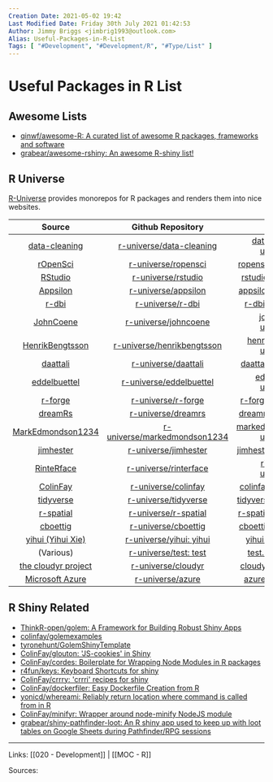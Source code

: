 ```yaml
---
Creation Date: 2021-05-02 19:42
Last Modified Date: Friday 30th July 2021 01:42:53
Author: Jimmy Briggs <jimbrig1993@outlook.com>
Alias: Useful-Packages-in-R-List
Tags: [ "#Development", "#Development/R", "#Type/List" ]
---
```


# Useful Packages in R List

## Awesome Lists

- [qinwf/awesome-R: A curated list of awesome R packages, frameworks and software](https://github.com/qinwf/awesome-R)
- [grabear/awesome-rshiny: An awesome R-shiny list!](https://github.com/grabear/awesome-rshiny)


## R Universe

[R-Universe]([https://github.com/r-universe) provides monorepos for R packages and renders them into nice websites.

|                          Source                           |                      Github Repository                       |                           Website                            |
| :-------------------------------------------------------: | :----------------------------------------------------------: | :----------------------------------------------------------: |
|     [data-cleaning](https://github.com/data-cleaning)     | [r-universe/data-cleaning](https://github.com/r-universe/data-cleaning) | [data-cleaning.r-universe.dev](https://data-cleaning.r-universe.dev/) |
|          [rOpenSci](https://github.com/ropensci)          | [r-universe/ropensci](https://github.com/r-universe/ropensci) | [ropensci.r-universe.dev](https://ropensci.r-universe.dev/)  |
|           [RStudio](https://github.com/rstudio)           | [r-universe/rstudio](https://github.com/r-universe/rstudio)  |  [rstudio.r-universe.dev](https://rstudio.r-universe.dev/)   |
|          [Appsilon](https://github.com/Appsilon)          | [r-universe/appsilon](https://github.com/r-universe/appsilon) | [appsilon.r-universe.dev](https://appsilon.r-universe.dev/)  |
|             [r-dbi](https://github.com/r-dbi)             |   [r-universe/r-dbi](https://github.com/r-universe/r-dbi)    |    [r-dbi.r-universe.dev](https://r-dbi.r-universe.dev/)     |
|         [JohnCoene](https://github.com/JohnCoene)         | [r-universe/johncoene](https://github.com/r-universe/johncoene) | [johncoene.r-universe.dev](https://johncoene.r-universe.dev/) |
|   [HenrikBengtsson](https://github.com/HenrikBengtsson)   | [r-universe/henrikbengtsson](https://github.com/r-universe/henrikbengtsson) | [henrikbengtsson.r-universe.dev](https://henrikbengtsson.r-universe.dev/) |
|          [daattali](https://github.com/daattali)          | [r-universe/daattali](https://github.com/r-universe/daattali) | [daattali.r-universe.dev](https://daattali.r-universe.dev/)  |
|      [eddelbuettel](https://github.com/eddelbuettel)      | [r-universe/eddelbuettel](https://github.com/r-universe/eddelbuettel) | [eddelbuettel.r-universe.dev](https://eddelbuettel.r-universe.dev/) |
|           [r-forge](https://github/com/r-forge)           | [r-universe/r-forge](https://github.com/r-universe/r-forge)  |  [r-forge.r-universe.dev](https://r-forge.r-universe.dev/)   |
|           [dreamRs](https://github.com/dreamRs)           | [r-universe/dreamrs](https://github.com/r-universe/dreamrs)  |  [dreamrs.r-universe.dev](https://dreamrs.r-universe.dev/)   |
| [MarkEdmondson1234](https://github.com/MarkEdmondson1234) | [r-universe/markedmondson1234](https://github.com/r-universe/markedmondson1234) | [markedmondson1234.r-universe.dev](https://markedmondson1234.r-universe.dev/) |
|         [jimhester](https://github.com/jimhester)         | [r-universe/jimhester](https://github.com/r-universe/jimhester) | [jimhester.r-universe.dev](https://jimhester.r-universe.dev/) |
|        [RinteRface](https://github.com/RinteRface)        | [r-universe/rinterface](https://github.com/r-universe/rinterface) | [rinterface.r-universe.dev](https://rinterface.r-universe.dev/) |
|          [ColinFay](https://github.com/ColinFay)          | [r-universe/colinfay](https://github.com/r-universe/colinfay) | [colinfay.r-universe.dev](https://colinfay.r-universe.dev/)  |
|         [tidyverse](https://github.com/tidyverse)         | [r-universe/tidyverse](https://github.com/r-universe/tidyverse) | [tidyverse.r-universe.dev](https://tidyverse.r-universe.dev/) |
|         [r-spatial](https://github.com/r-spatial)         | [r-universe/r-spatial](https://github.com/r-universe/r-spatial) | [r-spatial.r-universe.dev](https://r-spatial.r-universe.dev/) |
|          [cboettig](https://github.com/cboettig)          | [r-universe/cboettig](https://github.com/r-universe/cboettig) | [cboettig.r-universe.dev](https://cboettig.r-universe.dev/)  |
|       [yihui (Yihui Xie)](https://github.com/yihui)       | [r-universe/yihui: yihui](https://github.com/r-universe/yihui) |    [yihui.r-universe.dev](https://yihui.r-universe.dev/)     |
|                         (Various)                         | [r-universe/test: test](https://github.com/r-universe/test)  |     [test.r-universe.dev](https://test.r-universe.dev/)      |
|     [the cloudyr project](https://github.com/cloudyr)     | [r-universe/cloudyr](https://github.com/r-universe/cloudyr)  |  [cloudyr.r-universe.dev](https://cloudyr.r-universe.dev/)   |
|        [Microsoft Azure](https://github.com/Azure)        |   [r-universe/azure](https://github.com/r-universe/azure)    |    [azure.r-universe.dev](https://azure.r-universe.dev/)     |

## R Shiny Related

  - [ThinkR-open/golem: A Framework for Building Robust Shiny Apps](https://github.com/ThinkR-open/golem)
  - [colinfay/golemexamples](https://github.com/ColinFay/golemexamples)
  - [tyronehunt/GolemShinyTemplate](https://github.com/tyronehunt/GolemShinyTemplate)
  - [ColinFay/glouton: 'JS-cookies' in Shiny](https://github.com/ColinFay/glouton)
  - [ColinFay/cordes: Boilerplate for Wrapping Node Modules in R packages](https://github.com/ColinFay/cordes)
  - [r4fun/keys: Keyboard Shortcuts for shiny](https://github.com/r4fun/keys)
  - [ColinFay/crrry: 'crrri' recipes for shiny](https://github.com/ColinFay/crrry)
  - [ColinFay/dockerfiler: Easy Dockerfile Creation from R](https://github.com/ColinFay/dockerfiler)
  - [yonicd/whereami: Reliably return location where command is called from in R](https://github.com/yonicd/whereami)
  - [ColinFay/minifyr: Wrapper around node-minify NodeJS module](https://github.com/ColinFay/minifyr)
  - [grabear/shiny-pathfinder-loot: An R shiny app used to keep up with loot tables on Google Sheets during Pathfinder/RPG sessions](https://github.com/grabear/shiny-pathfinder-loot)




***

Links: [[020 - Development]] | [[MOC - R]]

Sources:

